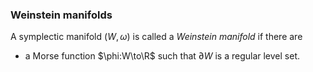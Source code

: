 ### Weinstein manifolds

A symplectic manifold $(W,\omega)$ is called a *Weinstein manifold* if there are 

- a Morse function $\phi:W\to\R$ such that $\partial W$ is a regular level set. 
<!--stackedit_data:
eyJoaXN0b3J5IjpbLTIxMTk5MTk4OTAsMzE4MjQwMzYwXX0=
-->